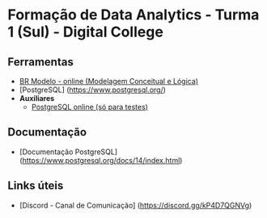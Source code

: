 # Formação de Data Analytics - Turma 1 (Sul) - Digital College

## Ferramentas
- [BR Modelo - online (Modelagem Conceitual e Lógica)](https://app.brmodeloweb.com/)
- [PostgreSQL] (https://www.postgresql.org/)
- **Auxiliares**
  - [PostgreSQL online (só para testes)](https://sqliteonline.com/)

## Documentação
- [Documentação PostgreSQL] (https://www.postgresql.org/docs/14/index.html)

## Links úteis
- [Discord - Canal de Comunicação] (https://discord.gg/kP4D7QGNVg)
